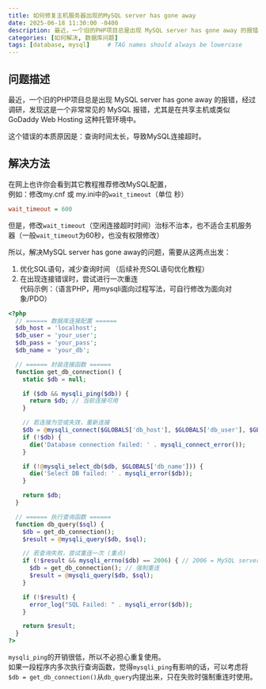 ```yaml
---
title: 如何修复主机服务器出现的MySQL server has gone away
date: 2025-06-18 11:30:00 -0400
description: 最近，一个旧的PHP项目总是出现 MySQL server has gone away 的报错，经过调研，发现这是一个非常常见的 MySQL 报错，尤其是在共享主机或类似 GoDaddy Web Hosting 这种托管环境中。这个错误的本质原因是：查询时间太长，导致MySQL连接超时。
categories: [如何解决, 数据库问题]
tags: [database, mysql]     # TAG names should always be lowercase
---
```


## 问题描述

最近，一个旧的PHP项目总是出现 MySQL server has gone away 的报错，经过调研，发现这是一个非常常见的 MySQL 报错，尤其是在共享主机或类似 GoDaddy Web Hosting 这种托管环境中。  

这个错误的本质原因是：查询时间太长，导致MySQL连接超时。

## 解决方法

在网上也许你会看到其它教程推荐修改MySQL配置，  
例如：修改my.cnf 或 my.ini中的`wait_timeout`（单位 秒）

```ini
wait_timeout = 600
```

但是，修改`wait_timeout`（空闲连接超时时间）治标不治本，也不适合主机服务器（一般`wait_timeout`为60秒，也没有权限修改）

所以，解决MySQL server has gone away的问题，需要从这两点出发：

1. 优化SQL语句，减少查询时间 （后续补充SQL语句优化教程）
2. 在出现连接错误时，尝试进行一次重连  
   代码示例：（语言PHP，用mysqli面向过程写法，可自行修改为面向对象/PDO）

```php
<?php 
  // ====== 数据库连接配置 ======
  $db_host = 'localhost';
  $db_user = 'your_user';
  $db_pass = 'your_pass';
  $db_name = 'your_db';

  // ====== 封装连接函数 ======
  function get_db_connection() {
    static $db = null;

    if ($db && mysqli_ping($db)) {
      return $db; // 当前连接可用
    }

    // 若连接为空或失效，重新连接
    $db = @mysqli_connect($GLOBALS['db_host'], $GLOBALS['db_user'], $GLOBALS['db_pass']);
    if (!$db) {
      die('Database connection failed: ' . mysqli_connect_error());
    }

    if (!@mysqli_select_db($db, $GLOBALS['db_name'])) {
      die('Select DB failed: ' . mysqli_error($db));
    }

    return $db;
  }

  // ====== 执行查询函数 ======
  function db_query($sql) {
    $db = get_db_connection();
    $result = @mysqli_query($db, $sql);

    // 若查询失败，尝试重连一次 (重点)
    if (!$result && mysqli_errno($db) == 2006) { // 2006 = MySQL server has gone away
      $db = get_db_connection(); // 强制重连
      $result = @mysqli_query($db, $sql);
    }

    if (!$result) {
      error_log("SQL Failed: " . mysqli_error($db));
    }

    return $result;
  }
?>
```

`mysqli_ping`的开销很低，所以不必担心重复使用。  
如果一段程序内多次执行查询函数，觉得`mysqli_ping`有影响的话，可以考虑将`$db = get_db_connection()`从`db_query`内提出来，只在失败时强制重连时使用。
